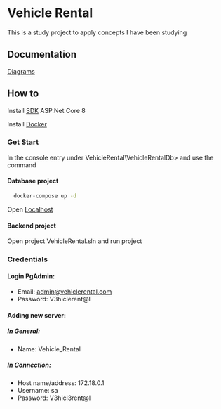
# Vehicle Rental

This is a study project to apply concepts I have been studying

## Documentation

[Diagrams](https://miro.com/welcomeonboard/aWI2amRIYVhIWXFYNmEwcm83OU5jMU92NkQ2cER5Q1RZVHVNQzYxZXo1UEVndkQ3blAyOTZXdlhLZEs5T2ozb3wzNDU4NzY0NTg0MTk1OTExODM3fDI=?share_link_id=402213528546)

## How to

Install [SDK](https://dotnet.microsoft.com/pt-br/download/dotnet/8.0) ASP.Net Core 8

Install [Docker](https://docs.docker.com/desktop/install/windows-install/) 

### Get Start

In the console entry under VehicleRental\VehicleRentalDb> and use the command

#### Database project


```bash
  docker-compose up -d
```

Open [Localhost](http://localhost:8080/) 

#### Backend project

Open project VehicleRental.sln and run project

### Credentials

#### Login PgAdmin:

- Email: admin@vehiclerental.com
- Password: V3hiclerent@l

#### Adding new server:

##### In General:
- Name: Vehicle_Rental

##### In Connection:
- Host name/address: 172.18.0.1
- Username: sa
- Password: V3hicl3rent@l

    
